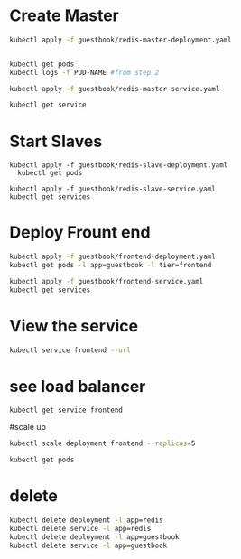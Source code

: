 
# Create Master
```sh
kubectl apply -f guestbook/redis-master-deployment.yaml


kubectl get pods
kubectl logs -f POD-NAME #from step 2

kubectl apply -f guestbook/redis-master-service.yaml

kubectl get service
```

# Start Slaves
```
kubectl apply -f guestbook/redis-slave-deployment.yaml
  kubectl get pods

kubectl apply -f guestbook/redis-slave-service.yaml
kubectl get services
```

# Deploy Frount end
```sh
kubectl apply -f guestbook/frontend-deployment.yaml
kubectl get pods -l app=guestbook -l tier=frontend

kubectl apply -f guestbook/frontend-service.yaml
kubectl get services
```


# View the service
```sh
kubectl service frontend --url
```

# see load balancer
```
kubectl get service frontend

```
#scale up
```sh
kubectl scale deployment frontend --replicas=5

kubectl get pods
```


# delete

```bash
kubectl delete deployment -l app=redis
kubectl delete service -l app=redis
kubectl delete deployment -l app=guestbook
kubectl delete service -l app=guestbook
```


